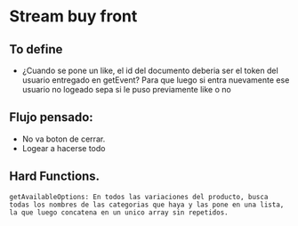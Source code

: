 # Stream buy front

## To define

* ¿Cuando se pone un like, el id del documento deberia ser el token del usuario entregado en getEvent? Para que luego si entra nuevamente ese usuario no logeado sepa si le puso previamente like o no


## Flujo pensado:
* No va boton de cerrar.
* Logear a hacerse todo

## Hard Functions.
```
getAvailableOptions: En todos las variaciones del producto, busca todas los nombres de las categorias que haya y las pone en una lista, la que luego concatena en un unico array sin repetidos.
```
